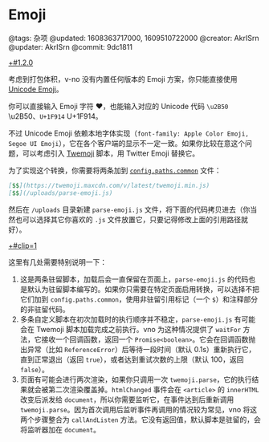 # Emoji

@tags: 杂项
@updated: 1608363717000, 1609510722000
@creator: AkrISrn
@updater: AkrISrn
@commit: 9dc1811

[+#1.2.0](/snippets/version-when-last-update.md)

考虑到打包体积，v-no 没有内置任何版本的 Emoji 方案，你只能直接使用 [Unicode Emoji](https://en.wikipedia.org/wiki/Emoji#Unicode_blocks)。

你可以直接输入 Emoji 字符 ❤，也能输入对应的 Unicode 代码 `\u2B50` \u2B50、`U+1F914` U+1F914。

不过 Unicode Emoji 依赖本地字体实现（`font-family: Apple Color Emoji, Segoe UI Emoji`），它在各个客户端的显示不一定一致。如果你比较在意这个问题，可以考虑引入 [Twemoji](https://github.com/twitter/twemoji) 脚本，用 Twitter Emoji 替换它。

为了实现这个转换，你需要将两条[](/docs/custom-script.md "#")加到 [`config.paths.common`](/docs/conf-paths.md "#") 文件：

```markdown
[$$](https://twemoji.maxcdn.com/v/latest/twemoji.min.js)
[$$](/uploads/parse-emoji.js)
```

然后在 `/uploads` 目录新建 `parse-emoji.js` 文件，将下面的代码拷贝进去（你当然也可以选择其它你喜欢的 `.js` 文件放置它，只要记得修改上面的引用路径就好）。

[+#clip=1](/docs/parse-emoji.js.md)

这里有几处需要特别说明一下：

1. 这是两条驻留脚本，加载后会一直保留在页面上，`parse-emoji.js` 的代码也是默认为驻留脚本编写的。如果你只需要在特定页面启用转换，可以选择不把它们加到 `config.paths.common`，使用非驻留引用标记（一个 `$`）和注释部分的非驻留代码。
1. 多条自定义脚本在初次加载时的执行顺序并不稳定，`parse-emoji.js` 有可能会在 Twemoji 脚本加载完成之前执行。vno 为这种情况提供了 `waitFor` 方法，它接收一个回调函数，返回一个 `Promise<boolean>`。它会在回调函数抛出异常（比如 `ReferenceError`）后等待一段时间（默认 0.1s）重新执行它，直到正常退出（返回 `true`），或者达到重试次数的上限（默认 100，返回 `false`）。
1. 页面有可能会进行两次渲染，如果你只调用一次 `twemoji.parse`，它的执行结果就会被第二次渲染覆盖掉。`htmlChanged` 事件会在 `<article>` 的 `innerHTML` 改变后派发给 `document`，所以你需要监听它，在事件达到后重新调用 `twemoji.parse`。因为首次调用后监听事件再调用的情况较为常见，vno 将这两个步骤整合为 `callAndListen` 方法。它没有返回值，默认脚本是驻留的，会将监听器加在 `document`。
